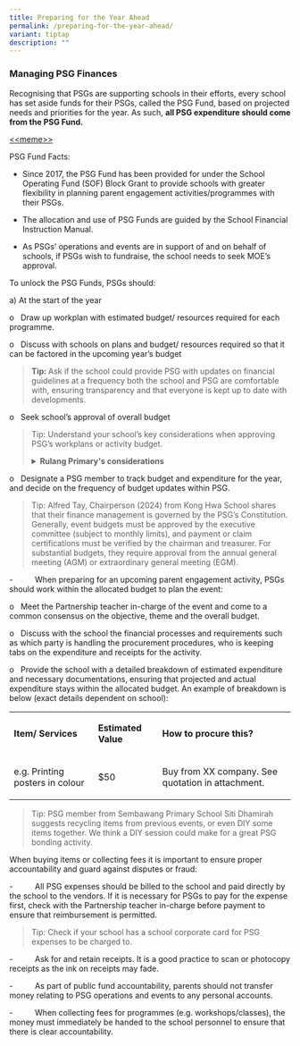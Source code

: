 ```yaml
---
title: Preparing for the Year Ahead
permalink: /preparing-for-the-year-ahead/
variant: tiptap
description: ""
---
```

<h3><strong>Managing PSG Finances</strong></h3>
<p>Recognising that PSGs are supporting schools in their efforts, every school
has set aside funds for their PSGs, called the PSG Fund, based on projected
needs and priorities for the year. As such, <strong>all PSG expenditure should come from the PSG Fund.</strong>
</p>
<p><u>&lt;&lt;meme&gt;&gt;</u>
</p>
<p></p>
<p>PSG Fund Facts:</p>
<ul data-tight="true" class="tight">
<li>
<p>Since 2017, the PSG Fund has been provided for under the School Operating
Fund (SOF) Block Grant to provide schools with greater flexibility in planning
parent engagement activities/programmes with their PSGs.</p>
</li>
<li>
<p>The allocation and use of PSG Funds are guided by the School Financial
Instruction Manual.</p>
</li>
<li>
<p>As PSGs’ operations and events are in support of and on behalf of schools,
if PSGs wish to fundraise, the school needs to seek MOE’s approval.</p>
</li>
</ul>
<p>To unlock the PSG Funds, PSGs should:</p>
<p>a) At the start of the year</p>
<p>o&nbsp;&nbsp; Draw up workplan with estimated budget/ resources required
for each programme.</p>
<p>o&nbsp;&nbsp; Discuss with schools on plans and budget/ resources required
so that it can be factored in the upcoming year’s budget</p>
<blockquote>
<p><strong>Tip: </strong>Ask if the school could provide PSG with updates
on financial guidelines at a frequency both the school and PSG are comfortable
with, ensuring transparency and that everyone is kept up to date with developments.</p>
</blockquote>
<p>o&nbsp;&nbsp; Seek school’s approval of overall budget</p>
<blockquote>
<p>Tip: Understand your school’s key considerations when approving PSG’s
workplans or activity budget.</p>
<div data-type="detailGroup" class="isomer-accordion-group isomer-accordion isomer-accordion-white">
<details class="isomer-details">
<summary><strong>Rulang Primary's considerations</strong>
</summary>
<div data-type="detailsContent" class="isomer-details-content">
<p></p>
<ol data-tight="true" class="tight">
<li>
<p>Alignment with school priorities:&nbsp;</p>
</li>
</ol>
<ul data-tight="true" class="tight">
<li>
<p>Supports school values&nbsp;</p>
</li>
<li>
<p>Contributes to educational goals&nbsp;</p>
</li>
<li>
<p>Benefits students directly&nbsp;</p>
</li>
</ul>
<ol start="2" data-tight="true" class="tight">
<li>
<p>Community and student development:&nbsp;</p>
</li>
</ol>
<ul data-tight="true" class="tight">
<li>
<p>Fosters sense of community&nbsp;</p>
</li>
</ul>
<p>Supports overall student growth</p>
<ol start="3" data-tight="true" class="tight">
<li>
<p>Budget management:&nbsp;</p>
</li>
</ol>
<ul data-tight="true" class="tight">
<li>
<p>Realistic and transparent budgeting&nbsp;</p>
</li>
<li>
<p>Clear justification for all expenses&nbsp;</p>
</li>
<li>
<p>Avoids undue financial burden on parents&nbsp;</p>
</li>
</ul>
<p>4. Compliance:&nbsp;</p>
<ul data-tight="true" class="tight">
<li>
<p>Adheres to school policies&nbsp;</p>
</li>
<li>
<p>Follows MOE guidelines&nbsp;</p>
</li>
</ul>
</div>
</details>
</div>
</blockquote>
<p>o&nbsp;&nbsp; Designate a PSG member to track budget and expenditure for
the year, and decide on the frequency of budget updates within PSG.</p>
<blockquote>
<p>Tip: Alfred Tay, Chairperson (2024) from Kong Hwa School shares that their
finance management is governed by the PSG’s Constitution. Generally, event
budgets must be approved by the executive committee (subject to monthly
limits), and payment or claim certifications must be verified by the chairman
and treasurer. For substantial budgets, they require approval from the
annual general meeting (AGM) or extraordinary general meeting (EGM).</p>
</blockquote>
<p></p>
<p>-&nbsp;&nbsp;&nbsp;&nbsp;&nbsp;&nbsp;&nbsp;&nbsp;&nbsp; When preparing
for an upcoming parent engagement activity, PSGs should work within the
allocated budget to plan the event:</p>
<p>o&nbsp;&nbsp; Meet the Partnership teacher in-charge of the event and
come to a common consensus on the objective, theme and the overall budget.</p>
<p>o&nbsp;&nbsp; Discuss with the school the financial processes and requirements
such as which party is handling the procurement procedures, who is keeping
tabs on the expenditure and receipts for the activity.</p>
<p>o&nbsp;&nbsp; Provide the school with a detailed breakdown of estimated
expenditure and necessary documentations, ensuring that projected and actual
expenditure stays within the allocated budget. An example of breakdown
is below (exact details dependent on school):</p>
<table style="minWidth: 75px">
<colgroup>
<col>
<col>
<col>
</colgroup>
<tbody>
<tr>
<td rowspan="1" colspan="1">
<p><strong>Item/ Services</strong>
</p>
</td>
<td rowspan="1" colspan="1">
<p><strong>Estimated Value</strong>
</p>
</td>
<td rowspan="1" colspan="1">
<p><strong>How to procure this?</strong>
</p>
</td>
</tr>
<tr>
<td rowspan="1" colspan="1">
<p>e.g. Printing posters in colour</p>
</td>
<td rowspan="1" colspan="1">
<p>$50</p>
</td>
<td rowspan="1" colspan="1">
<p>Buy from XX company. See quotation in attachment.</p>
</td>
</tr>
</tbody>
</table>
<p></p>
<blockquote>
<p>Tip: PSG member from Sembawang Primary School Siti Dhamirah suggests recycling
items from previous events, or even DIY some items together. We think a
DIY session could make for a great PSG bonding activity.</p>
</blockquote>
<p></p>
<p>When buying items or collecting fees it is important to ensure proper
accountability and guard against disputes or fraud:</p>
<p>-&nbsp;&nbsp;&nbsp;&nbsp;&nbsp;&nbsp;&nbsp;&nbsp;&nbsp; All PSG expenses
should be billed to the school and paid directly by the school to the vendors.
If it is necessary for PSGs to pay for the expense first, check with the
Partnership teacher in-charge before payment to ensure that reimbursement
is permitted.</p>
<blockquote>
<p>Tip: Check if your school has a school corporate card for PSG expenses
to be charged to.</p>
</blockquote>
<p>-&nbsp;&nbsp;&nbsp;&nbsp;&nbsp;&nbsp;&nbsp;&nbsp;&nbsp; Ask for and retain
receipts. It is a good practice to scan or photocopy receipts as the ink
on receipts may fade.</p>
<p>-&nbsp;&nbsp;&nbsp;&nbsp;&nbsp;&nbsp;&nbsp;&nbsp;&nbsp; As part of public
fund accountability, parents should not transfer money relating to PSG
operations and events to any personal accounts.</p>
<p>-&nbsp;&nbsp;&nbsp;&nbsp;&nbsp;&nbsp;&nbsp;&nbsp;&nbsp; When collecting
fees for programmes (e.g. workshops/classes), the money must immediately
be handed to the school personnel to ensure that there is clear accountability.</p>
